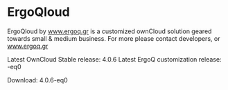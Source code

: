 ErgoQloud
=========

ErgoQloud by www.ergoq.gr is a customized ownCloud solution geared towards small &amp; medium business.
For more please contact developers, or www.ergoq.gr

Latest OwnCloud Stable release: 4.0.6
Latest ErgoQ customization release: -eq0

Download: 4.0.6-eq0

